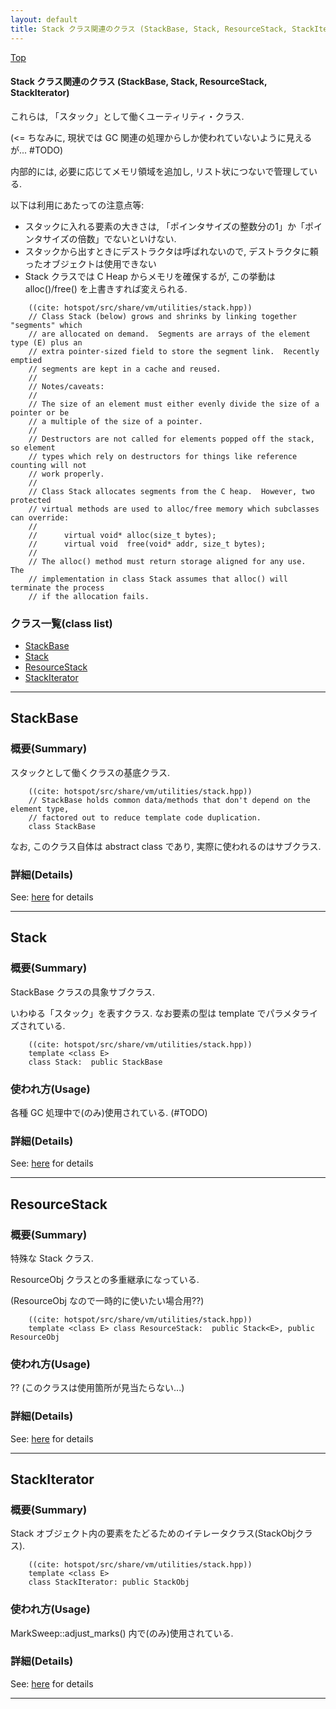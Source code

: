 ```yaml
---
layout: default
title: Stack クラス関連のクラス (StackBase, Stack, ResourceStack, StackIterator)
---
```

[Top](../index.html)

#### Stack クラス関連のクラス (StackBase, Stack, ResourceStack, StackIterator)

これらは, 「スタック」として働くユーティリティ・クラス.

(<= ちなみに, 現状では GC 関連の処理からしか使われていないように見えるが... #TODO)

内部的には, 必要に応じてメモリ領域を追加し, リスト状につないで管理している.

以下は利用にあたっての注意点等:

  * スタックに入れる要素の大きさは, 「ポインタサイズの整数分の1」か「ポインタサイズの倍数」でないといけない.
  * スタックから出すときにデストラクタは呼ばれないので, デストラクタに頼ったオブジェクトは使用できない
  * Stack クラスでは C Heap からメモリを確保するが, この挙動は alloc()/free() を上書きすれば変えられる.


```
    ((cite: hotspot/src/share/vm/utilities/stack.hpp))
    // Class Stack (below) grows and shrinks by linking together "segments" which
    // are allocated on demand.  Segments are arrays of the element type (E) plus an
    // extra pointer-sized field to store the segment link.  Recently emptied
    // segments are kept in a cache and reused.
    //
    // Notes/caveats:
    //
    // The size of an element must either evenly divide the size of a pointer or be
    // a multiple of the size of a pointer.
    //
    // Destructors are not called for elements popped off the stack, so element
    // types which rely on destructors for things like reference counting will not
    // work properly.
    //
    // Class Stack allocates segments from the C heap.  However, two protected
    // virtual methods are used to alloc/free memory which subclasses can override:
    //
    //      virtual void* alloc(size_t bytes);
    //      virtual void  free(void* addr, size_t bytes);
    //
    // The alloc() method must return storage aligned for any use.  The
    // implementation in class Stack assumes that alloc() will terminate the process
    // if the allocation fails.
```



### クラス一覧(class list)

  * [StackBase](#novj_X3Yn2)
  * [Stack](#no8gMRWDDB)
  * [ResourceStack](#nodBj6Qnlv)
  * [StackIterator](#nojJZj5-nm)


---
## <a name="novj_X3Yn2" id="novj_X3Yn2">StackBase</a>

### 概要(Summary)
スタックとして働くクラスの基底クラス.


```
    ((cite: hotspot/src/share/vm/utilities/stack.hpp))
    // StackBase holds common data/methods that don't depend on the element type,
    // factored out to reduce template code duplication.
    class StackBase
```

なお, このクラス自体は abstract class であり, 実際に使われるのはサブクラス.




### 詳細(Details)
See: [here](../doxygen/classStackBase.html) for details

---
## <a name="no8gMRWDDB" id="no8gMRWDDB">Stack</a>

### 概要(Summary)
StackBase クラスの具象サブクラス.

いわゆる「スタック」を表すクラス.
なお要素の型は template でパラメタライズされている.


```
    ((cite: hotspot/src/share/vm/utilities/stack.hpp))
    template <class E>
    class Stack:  public StackBase
```

### 使われ方(Usage)
各種 GC 処理中で(のみ)使用されている. (#TODO)




### 詳細(Details)
See: [here](../doxygen/classStack.html) for details

---
## <a name="nodBj6Qnlv" id="nodBj6Qnlv">ResourceStack</a>

### 概要(Summary)
特殊な Stack クラス.

ResourceObj クラスとの多重継承になっている.

(ResourceObj なので一時的に使いたい場合用??)


```
    ((cite: hotspot/src/share/vm/utilities/stack.hpp))
    template <class E> class ResourceStack:  public Stack<E>, public ResourceObj
```

### 使われ方(Usage)
?? (このクラスは使用箇所が見当たらない...)




### 詳細(Details)
See: [here](../doxygen/classResourceStack.html) for details

---
## <a name="nojJZj5-nm" id="nojJZj5-nm">StackIterator</a>

### 概要(Summary)
Stack オブジェクト内の要素をたどるためのイテレータクラス(StackObjクラス).


```
    ((cite: hotspot/src/share/vm/utilities/stack.hpp))
    template <class E>
    class StackIterator: public StackObj
```

### 使われ方(Usage)
MarkSweep::adjust_marks() 内で(のみ)使用されている.




### 詳細(Details)
See: [here](../doxygen/classStackIterator.html) for details

---
